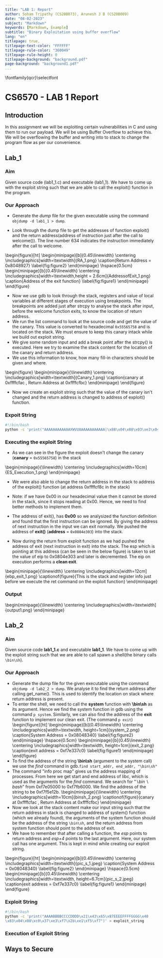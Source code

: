 ```yaml
---
title: "LAB 1: Report"
author: Soham Tripathy (CS20B073), Arunesh J B (CS20B009)
date: "08-02-2023"
subject: "Markdown"
keywords: [Markdown, Example]
subtitle: "Binary Exploitation using buffer overflow"
lang: "en"
titlepage: true,
titlepage-text-color: "FFFFFF"
titlepage-rule-color: "360049"
titlepage-rule-height: 0
titlepage-background: "background.pdf"
page-background: "background1.pdf"
...
```

\fontfamily{qcr}\selectfont

# CS6570 - LAB 1 Report

## Introduction

In this assignment we will be exploiting certain vulnerabilities in C and using them to run our payload. We will be using Buffer Overflow to achieve this. We will be overflowing the buffer and writing into to stack to change the program flow as per our convenience.

## Lab_1

### Aim

Given source code (lab1_1.c) and executable (lab1_1). We have to come up with the exploit string such that we are able to call the exploit() function in the program.

### Our Approach

- Generate the *dump* file for the given executable using the command ```objdump -d lab1_1 > dump```.

- Look through the dump file to get the addresses of  function exploit() and the return address(address of instruction just after the call to welcome()). The line number 634 indicates the instruction immediately after the call to welcome.

\begin{figure}[ht]
\begin{minipage}[b]{0.45\linewidth}
\centering
\includegraphics[width=\textwidth]{RA_1.png}
\caption{Return Address = 0x8048927}
\label{fig:figure2}
\end{minipage}
\hspace{0.5cm}
\begin{minipage}[b]{0.45\linewidth}
\centering
\includegraphics[width=\textwidth,height = 2.6cm]{AddressofExit_1.png}
\caption{Address of the exit function}
\label{fig:figure1}
\end{minipage}
\end{figure}

- Now we use gdb to look through the stack, registers and value of local variables at different stages of execution using breakpoints. The breakpoints are added just after strcpy to analyse the stack after input, before the welcome function exits, to know the location of return address.
- We run the list command to look at the source code and get the value of the canary. This value is converted to hexadecimal ```0x55565758``` and is located on the stack. We must ensure to keep this canary intack while we build out exploit string.
- We give some random input and add a break point after the strcpy() is executed. Here we try to examine the stack content for the location of the canary and return address.
- We use this information to know, how many fill-in characters should be given and where.

\begin{figure}
\begin{minipage}{\linewidth}
            \centering
            \includegraphics[width=\textwidth]{Canary_1.png}
            \caption{canary at 0xffffcfac , Return Address at  0xffffcfbc}
\end{minipage}
\end{figure}

- Now we create an exploit string such that the value of the canary isn't changed and the return address is changed to address of exploit() function.

### Expoit String

```bash
#!/bin/bash
python -c 'print("AAAAAAAAAAAAXWVUAAAAAAAAAAAA|\x88\x04\x08\x03\xe3\x04\x08")' > exploit_string
```

### Executing the exploit String

- As we can see in the figure the exploit doesn't change the canary (**canary** = ```0x55565758```) in the stack

\begin{minipage}{\linewidth}
            \centering
            \includegraphics[width=10cm]{ES_Execution_1.png}
\end{minipage}

- We were also able to change the return address in the stack to address of the exploit() function (at address 0xffffcf8c in the stack)

- Note: if we have 0x00 in our hexadecimal value then it cannot be stored in the stack, since it stops reading at 0x00. Hence, we need to find better methods to implement them.

- The address of exit(), has **0x00** so we analysized the function definition and found that the first instruction can be ignored. By giving the address of next instruction in the input we can exit normally. We pushed the address of **exit()** (**address** = ```0x0804e303```) into the stack.
- Now during the return from exploit function as we had pushed the address of exit (next instruction in exit) into the stack. The esp which is pointing at this address (can be seen in the below figure) is taken to set the value of eip to 0x0804e303 and later is decremented. The eip on execution performs a **clean exit**.

\begin{minipage}{\linewidth}
            \centering
            \includegraphics[width=12cm]{ebp_exit_1.png}
            \captionof{figure}{This is the stack and register info just before we execute the ret command on the exploit function}
\end{minipage}

### Output

\begin{minipage}{\linewidth}
            \centering
            \includegraphics[width=\textwidth]{output1.png}
\end{minipage}

## Lab_2

### Aim

Given source code **lab1_1.c** and executable **lab1_1**. We have to come up with the exploit string such that we are able to call spawn a shell(the binary calls ```\bin\sh```).

### Our Approach

- Generate the dump file for the given executable using the command ```objdump -d lab2_2 > dump```. We analyse it to find the return address after calling get_name(). This is used to identify the location on stack where return address is present.
- To enter the shell, we need to call the **system** function with **\\bin\\sh** as its argument. Hence we find the system function in gdb using the command ```p system```. Similarly, we can also find the address of the **exit** function to implement our clean exit. (The command ```p exit```)
\begin{figure}[ht]
\begin{minipage}[b]{0.45\linewidth}
\centering
\includegraphics[width=\textwidth, height=1cm]{system_2.png}
\caption{System Address = 0x08048340}
\label{fig:figure2}
\end{minipage}
\hspace{0.5cm}
\begin{minipage}[b]{0.45\linewidth}
\centering
\includegraphics[width=\textwidth, height=1cm]{exit_2.png}
\caption{exit address = 0xf7e337c0}
\label{fig:figure1}
\end{minipage}
\end{figure}
- To find the address of the string **\\bin\\sh** (argument to the system call) we use the *find* command in gdb.```find start_addr, end_addr, "\bin\sh"```
- The command "info proc map" gives us the address mapping of processes. From here we get start and end address of libc, which is used as the arguments for the *find* command. We search for "$\backslash bin\backslash bash$" from 0xf7e05000 to 0xf7fb6000. We find the address of the string to be 0xf7f5e12b.
\begin{minipage}{\linewidth}
            \centering
            \includegraphics[width=10cm]{binsh_2.png}
            \captionof{figure}{canary at 0xffffcfac , Return Address at  0xffffcfbc}
\end{minipage}
- Now we look at the stack content make our input string such that the return address in stack is changed to address of system() function (which we already found), the arguments of the system function should be the address of the string ```\bin\sh```, and the return address from system function should point to the address of exit.
- We have to remember that after calling a function, the *esp* points to return address and *esp+4* points to the last argument. Here, our system call has one argument. This is kept in mind while creating our exploit string.

\begin{figure}[ht]
\begin{minipage}[b]{0.45\linewidth}
\centering
\includegraphics[width=\textwidth]{pic_s_1.jpeg}
\caption{System Address = 0x08048340}
\label{fig:figure2}
\end{minipage}
\hspace{0.5cm}
\begin{minipage}[b]{0.45\linewidth}
\centering
\includegraphics[width=\textwidth, height=6.7cm]{pic_s_2.jpeg}
\caption{exit address = 0xf7e337c0}
\label{fig:figure1}
\end{minipage}
\end{figure}

### Exploit String

```bash
#!/bin/bash
python -c 'print("AAAABBBBCCCCDDDD\x21\x43\x65\x87EEEEFFFFGGGG\x40
\x83\x04\x08\xc0\x37\xe3\xf7\x2b\xe1\xf5\xf7")' > exploit_string
```

### Execution of Exploit String

## Ways to Secure

